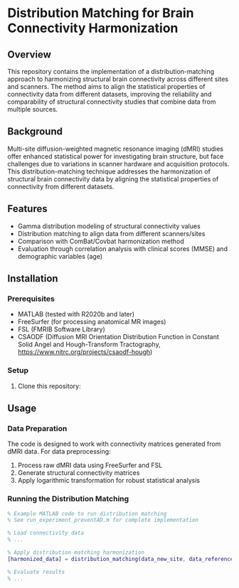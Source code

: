 # Distribution Matching for Brain Connectivity Harmonization

## Overview
This repository contains the implementation of a distribution-matching approach to harmonizing structural brain connectivity across different sites and scanners. The method aims to align the statistical properties of connectivity data from different datasets, improving the reliability and comparability of structural connectivity studies that combine data from multiple sources.

## Background
Multi-site diffusion-weighted magnetic resonance imaging (dMRI) studies offer enhanced statistical power for investigating brain structure, but face challenges due to variations in scanner hardware and acquisition protocols. This distribution-matching technique addresses the harmonization of structural brain connectivity data by aligning the statistical properties of connectivity from different datasets.

## Features
- Gamma distribution modeling of structural connectivity values
- Distribution matching to align data from different scanners/sites
- Comparison with ComBat/Covbat harmonization method
- Evaluation through correlation analysis with clinical scores (MMSE) and demographic variables (age)

## Installation

### Prerequisites
- MATLAB (tested with R2020b and later)
- FreeSurfer (for processing anatomical MR images)
- FSL (FMRIB Software Library)
- CSAODF (Diffusion MRI Orientation Distribution Function in Constant Solid Angel and Hough-Transform Tractography, https://www.nitrc.org/projects/csaodf-hough)

### Setup
1. Clone this repository:

## Usage

### Data Preparation
The code is designed to work with connectivity matrices generated from dMRI data. For data preprocessing:
1. Process raw dMRI data using FreeSurfer and FSL
2. Generate structural connectivity matrices
3. Apply logarithmic transformation for robust statistical analysis

### Running the Distribution Matching
```matlab
% Example MATLAB code to run distribution matching
% See run_experiment_preventAD.m for complete implementation

% Load connectivity data
% ...

% Apply distribution matching harmonization
[harmonized_data] = distribution_matching(data_new_site, data_reference_site);

% Evaluate results
% ...